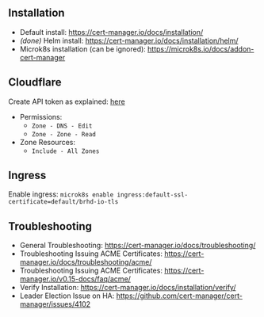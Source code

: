 ## Installation
* Default install: https://cert-manager.io/docs/installation/
* *(done)* Helm install: https://cert-manager.io/docs/installation/helm/
* Microk8s installation (can be ignored): https://microk8s.io/docs/addon-cert-manager

## Cloudflare
Create API token as explained: [here](https://cert-manager.io/docs/configuration/acme/dns01/cloudflare/)

* Permissions:
   * `Zone - DNS - Edit`
   * `Zone - Zone - Read`
* Zone Resources:
   * `Include - All Zones`

## Ingress
Enable ingress:
`microk8s enable ingress:default-ssl-certificate=default/brhd-io-tls`

## Troubleshooting
* General Troubleshooting: https://cert-manager.io/docs/troubleshooting/
* Troubleshooting Issuing ACME Certificates: https://cert-manager.io/docs/troubleshooting/acme/
* Troubleshooting Issuing ACME Certificates: https://cert-manager.io/v0.15-docs/faq/acme/
* Verify Installation: https://cert-manager.io/docs/installation/verify/
* Leader Election Issue on HA: https://github.com/cert-manager/cert-manager/issues/4102